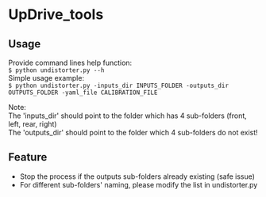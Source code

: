 # UpDrive_tools
## Usage
Provide command lines help function:  
`$ python undistorter.py --h`  
Simple usage example:  
`$ python undistorter.py -inputs_dir INPUTS_FOLDER -outputs_dir OUTPUTS_FOLDER -yaml_file CALIBRATION_FILE`  
  
Note:   
The 'inputs_dir' should point to the folder which has 4 sub-folders (front, left, rear, right)  
The 'outputs_dir' should point to the folder which 4 sub-folders do not exist!  

## Feature   
* Stop the process if the outputs sub-folders already existing (safe issue)  
* For different sub-folders' naming, please modify the list in undistorter.py  


